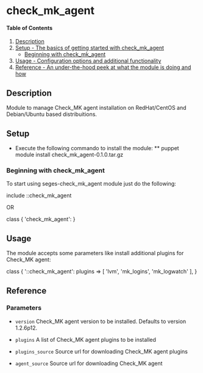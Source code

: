 # check_mk_agent

#### Table of Contents

1. [Description](#description)
2. [Setup - The basics of getting started with check_mk_agent](#setup)
    * [Beginning with check_mk_agent](#beginning-with-check_mk_agent)
3. [Usage - Configuration options and additional functionality](#usage)
4. [Reference - An under-the-hood peek at what the module is doing and how](#reference)

## Description

Module to manage Check_MK agent installation on RedHat/CentOS and 
Debian/Ubuntu based distribuitions.

## Setup

* Execute the following commando to install the module:
** puppet module install check_mk_agent-0.1.0.tar.gz

### Beginning with check_mk_agent

To start using seges-check_mk_agent module just do the following:

include ::check_mk_agent

OR

class { 'check_mk_agent': }

## Usage

The module accepts some parameters like install additional plugins for Check_MK agent:

class { '::check_mk_agent':
  plugins => [ 'lvm', 'mk_logins', 'mk_logwatch' ],
}

## Reference

### Parameters

* `version`
Check_MK agent version to be installed.
Defaults to version 1.2.6p12.

* `plugins`
A list of Check_MK agent plugins to be installed

* `plugins_source`
Source url for downloading Check_MK agent plugins

* `agent_source`
Source url for downloading Check_MK agent
